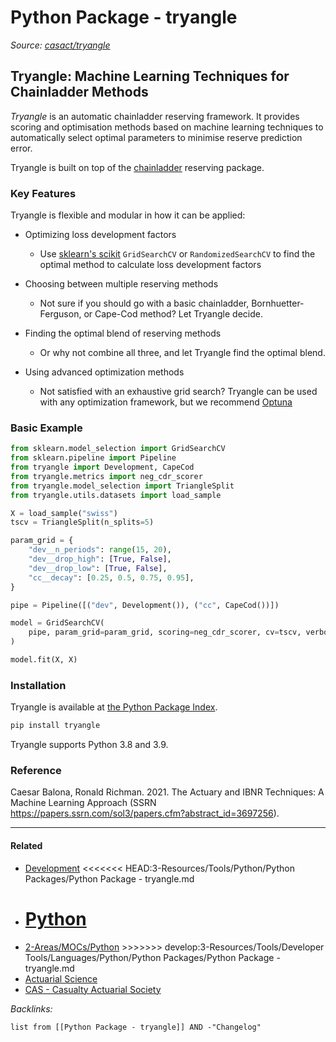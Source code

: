 # Python Package - tryangle

*Source: [casact/tryangle](https://github.com/casact/tryangle)*

## Tryangle: Machine Learning Techniques for Chainladder Methods

*Tryangle* is an automatic chainladder reserving framework. It provides scoring and optimisation methods based
on machine learning techniques to automatically select optimal parameters to minimise reserve prediction error.

Tryangle is built on top of the [chainladder](https://chainladder-python.readthedocs.io/en/latest/index.html) reserving package.

### Key Features

Tryangle is flexible and modular in how it can be applied:

* Optimizing loss development factors
  
  * Use [sklearn's scikit](https://scikit-learn.org/) `GridSearchCV` or `RandomizedSearchCV` to
    find the optimal method to calculate loss development factors
* Choosing between multiple reserving methods
  
  * Not sure if you should go with a basic chainladder, Bornhuetter-Ferguson, or Cape-Cod
    method? Let Tryangle decide.
* Finding the optimal blend of reserving methods
  
  * Or why not combine all three, and let Tryangle find the optimal blend.
* Using advanced optimization methods
  
  * Not satisfied with an exhaustive grid search? Tryangle can be used with
    any optimization framework, but we recommend [Optuna](https://optuna.org/)

### Basic Example

````python
from sklearn.model_selection import GridSearchCV
from sklearn.pipeline import Pipeline
from tryangle import Development, CapeCod
from tryangle.metrics import neg_cdr_scorer
from tryangle.model_selection import TriangleSplit
from tryangle.utils.datasets import load_sample

X = load_sample("swiss")
tscv = TriangleSplit(n_splits=5)

param_grid = {
	"dev__n_periods": range(15, 20),
    "dev__drop_high": [True, False],
    "dev__drop_low": [True, False],
    "cc__decay": [0.25, 0.5, 0.75, 0.95],
}

pipe = Pipeline([("dev", Development()), ("cc", CapeCod())])

model = GridSearchCV(
	pipe, param_grid=param_grid, scoring=neg_cdr_scorer, cv=tscv, verbose=1, n_jobs=-1
)

model.fit(X, X)
````

### Installation

Tryangle is available at [the Python Package Index](https://pypi.org/project/tryangle/).

````bash
pip install tryangle
````

Tryangle supports Python 3.8 and 3.9.

### Reference

Caesar Balona, Ronald Richman. 2021.
The Actuary and IBNR Techniques: A Machine Learning Approach (SSRN <https://papers.ssrn.com/sol3/papers.cfm?abstract_id=3697256>).

---

#### Related

* [Development](../../../../../../2-Areas/MOCs/Development.md)
  \<\<\<\<\<\<\< HEAD:3-Resources/Tools/Python/Python Packages/Python Package - tryangle.md
* [Python](../../../../../../2-Areas/Code/Python/Python.md)
  =======
* [2-Areas/MOCs/Python](../../../../../../2-Areas/MOCs/Python.md)
  \>>>>>>> develop:3-Resources/Tools/Developer Tools/Languages/Python/Python Packages/Python Package - tryangle.md
* [Actuarial Science](../../../../../../2-Areas/MOCs/Actuarial%20Science.md)
* [CAS - Casualty Actuarial Society](../../../../../../0-Slipbox/CAS%20-%20Casualty%20Actuarial%20Society.md)

*Backlinks:*

````dataview
list from [[Python Package - tryangle]] AND -"Changelog"
````

